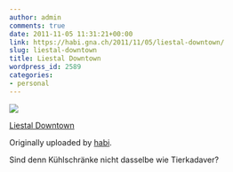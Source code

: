 ```yaml
---
author: admin
comments: true
date: 2011-11-05 11:31:21+00:00
link: https://habi.gna.ch/2011/11/05/liestal-downtown/
slug: liestal-downtown
title: Liestal Downtown
wordpress_id: 2589
categories:
- personal
---
```



 [![](https://static.flickr.com/6019/6314811582_8f57738481_m.jpg)](https://www.flickr.com/photos/habi/6314811582/)
   

 
  [Liestal Downtown](https://www.flickr.com/photos/habi/6314811582/)
    

  Originally uploaded by [habi](https://www.flickr.com/photos/habi/).
 



Sind denn Kühlschränke nicht dasselbe wie Tierkadaver?
  

